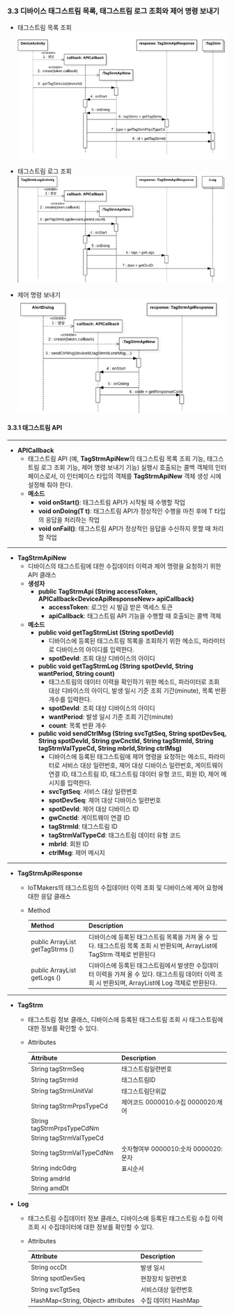 
### 3.3 디바이스 태그스트림 목록, 태그스트림 로그 조회와 제어 명령 보내기
- 태그스트림 목록 조회
	![](figures/getTagStrmList-interactoin.png)

- 태그스트림 로그 조회
	![](figures/getTagStrmLog-interactoin.png)

- 제어 명령 보내기
	![](figures/sendCtrlMsg-interactoin.png)

#### 3.3.1 태그스트림 API  	
---
- **APICallback<T>**
	- 태그스트림 API (예, **TagStrmApiNew**의 태그스트림 목록 조회 기능, 태그스트림 로그 조회 기능,  제어 명령 보내기 기능) 실행시 호출되는 콜백 객체의 인터페이스로서, 이 인터페이스 타입의 객체를 **TagStrmApiNew** 객체 생성 시에 설정해 줘야 한다. 
	- **메소드**
		- **void onStart()**: 태그스트림 API가 시작될 때 수행할 작업
		- **void onDoing(T t)**: 태그스트림 API가 정상적인 수행을 마친 후에  T 타입의 응답을 처리하는 작업
		- **void onFail()**: 태그스트림 API가 정상적인 응답을 수신하지 못할 때 처리할 작업

---
- **TagStrmApiNew**
	- 디바이스의 태그스트림에 대한 수집데이터 이력과 제어 명령을 요청하기 위한 API 클래스
	- **생성자**
		- **public TagStrmApi (String accessToken, APICallback\<DeviceApiResponseNew\> apiCallback)**  
			- **accessToken**: 로그인 시 발급 받은 액세스 토큰
			- **apiCallback**: 태그스트림 API 기능을 수행할 때 호출되는 콜백 객체
	- **메소드**
		- **public void getTagStrmList (String spotDevId)**
			- 디바이스에 등록된 태그스트림 목록을 조회하기 위한 메소드, 파라미터로 디바이스의 아이디를 입력한다. 
			- **spotDevId**: 조회 대상 디바이스의 아이디
		- **public void getTagStrmLog (String spotDevId, String wantPeriod, String count)**
			- 태그스트림의 데이터 이력을 확인하기 위한 메소드, 파라미터로 조회 대상 디바이스의 아이디, 발생 일시 기준 조회 기간(minute), 목록 반환 개수를 입력한다.
			- **spotDevId**: 조회 대상 디바이스의 아이디
			- **wantPeriod**: 발생 일시 기준 조회 기간(minute)
			- **count**: 목록 반환 개수
		- **public void sendCtrlMsg (String svcTgtSeq, String spotDevSeq, String spotDevId, String gwCnctId, String tagStrmId, String tagStrmValTypeCd, String mbrId,String ctrlMsg)** 
			-  디바이스에 등록된 태그스트림에 제어 명령을 요청하는 메소드, 파라미터로 서비스 대상 일련번호, 제어 대상 디바이스 일련번호, 게이트웨이 연결 ID, 태그스트림 ID, 태그스트림 데이터 유형 코드, 회원 ID, 제어 메시지를 입력한다.
			- **svcTgtSeq**: 서비스 대상 일련번호 
			- **spotDevSeq**: 제어 대상 디바이스 일련번호
			- **spotDevId**: 제어 대상 디바이스 ID
			- **gwCnctId**: 게이트웨이 연결 ID
			- **tagStrmId**: 태그스트림 ID
			- **tagStrmValTypeCd**: 태그스트림 데이터 유형 코드
			- **mbrId**: 회원 ID
			- **ctrlMsg**: 제어 메시지
		
---
- **TagStrmApiResponse**
	- IoTMakers의 태그스트림의 수집데이터 이력 조회 및 디바이스에 제어 요청에 대한 응답 클래스
	- Method
	
		| Method | Description|
		|:----------| :----------|
		|public ArrayList<TagStrm> getTagStrms ()|디바이스에 등록된 태그스트림 목록을 가져 올 수 있다. 태그스트림 목록 조회 시 반환되며, ArrayList에 TagStrm 객체로 반환된다|
		|public ArrayList<Log> getLogs ()|디바이스에 등록된 태그스트림에서 발생한 수집데이터 이력을 가져 올 수 있다. 태그스트림 데이터 이력 조회 시 반환되며, ArrayList에 Log 객체로 반환된다.|
		
---
- **TagStrm**
	- 태그스트림 정보 클래스, 디바이스에 등록된 태그스트림 조회 시 태그스트림에 대한 정보를 확인할 수 있다.

	- Attributes
	
		| Attribute | Description|
		|:----------| :----------|
		|String tagStrmSeq|태그스트림일련번호|
		|String tagStrmId|	태그스트림ID|
		|String tagStrmUnitVal|	태그스트림단위값|
		|String tagStrmPrpsTypeCd|	제어코드 0000010:수집 0000020:제어|
		|String tagStrmPrpsTypeCdNm|	
		|String tagStrmValTypeCd|
		|String tagStrmValTypeCdNm| 숫자형여부 0000010:숫자 0000020:문자|
		|String indcOdrg|표시순서|
		|String amdrId|
		|String amdDt|
		
- **Log**
	- 태그스트림 수집데이터 정보 클래스, 디바이스에 등록된 태그스트림 수집 이력 조회 시 수집데이터에 대한 정보를 확인할 수 있다.

	- Attributes
	
		| Attribute | Description|
		|:----------| :----------|
		|String occDt|발생 일시|
		|String spotDevSeq|	현장장치 일련번호|
		|String svcTgtSeq|	서비스대상 일련번호|
		|HashMap\<String, Object\> attributes|수집 데이터 HashMap|
		



